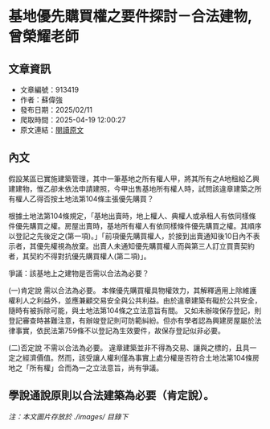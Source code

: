 # 基地優先購買權之要件探討－合法建物,曾榮耀老師

## 文章資訊
- 文章編號：913419
- 作者：蘇偉強
- 發布日期：2025/02/11
- 爬取時間：2025-04-19 12:00:27
- 原文連結：[閱讀原文](https://real-estate.get.com.tw/Columns/detail.aspx?no=913419)

## 內文
假設某區已實施建築管理，其中一筆基地之所有權人甲，將其所有之A地租給乙興建建物，惟乙卻未依法申請建照，今甲出售基地所有權人時，試問該違章建築之所有權人乙得否按土地法第104條主張優先購買？

根據土地法第104條規定，「基地出賣時，地上權人、典權人或承租人有依同樣條件優先購買之權。房屋出賣時，基地所有權人有依同樣條件優先購買之權。其順序以登記之先後定之(第一項)。」「前項優先購買權人，於接到出賣通知後10日內不表示者，其優先權視為放棄。出賣人未通知優先購買權人而與第三人訂立買賣契約者，其契約不得對抗優先購買權人(第二項)」。

爭議：該基地上之建物是否需以合法為必要？

(一)肯定說 需以合法為必要。 本條優先購買權具物權效力，其解釋適用上除維護權利人之利益外，並應兼顧交易安全與公共利益。由於違章建築有礙於公共安全，隨時有被拆除可能，與土地法第104條之立法意旨有間。 又如未辦竣保存登記，則登記審查時甚難注意，有辦竣登記則可防範糾紛。但亦有學者認為興建房屋屬於法律事實，依民法第759條不以登記為生效要件，故保存登記似非必要。

(二)否定說 不需以合法為必要。 違章建築並非不得為交易、讓與之標的，且具一定之經濟價值。然而，該受讓人權利僅為事實上處分權是否符合土地法第104條房地之「所有權」合而為一之立法意旨，尚有爭議。

學說通說原則以合法建築為必要（肯定說）。
---
*注：本文圖片存放於 ./images/ 目錄下*
